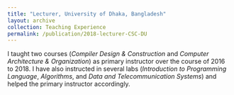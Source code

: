 ```yaml
---
title: "Lecturer, University of Dhaka, Bangladesh"
layout: archive
collection: Teaching Experience
permalink: /publication/2018-lecturer-CSC-DU
---
```


I taught two courses (*Compiler Design & Construction* and *Computer Architecture & Organization*) as primary instructor over the course of 2016 to 2018. I have also instructed in several labs (*Introduction to Programming Language*, *Algorithms*, and *Data and Telecommunication Systems*) and helped the primary instructor accordingly.

